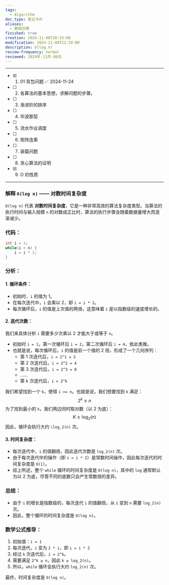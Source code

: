 ```yaml
---
tags:
  - Algorithm
doc_type: 笔记卡片
aliases:
  - 数组位移
finished: true
creation: 2024-11-08T20:33:00
modification: 2024-11-08T22:24:00
description: O(log n)
review-frequency: normal
reviewed: 2024年-11月-08日
---
```

---

- [x] 1. 01 背包问题 ✅ 2024-11-24
- [ ] 2. 各算法的基本思想，求解问题的步骤。
- [ ] 3. 渐进阶的排序
- [ ] 4. 毕波那契
- [ ] 5. 流水作业调度
- [ ] 6. 矩阵连乘
- [ ] 7. 装载问题
- [ ] 8. 贪心算法的证明
- [x] 9. O 的性质

---
### 解释 `O(log n)` —— 对数时间复杂度

`O(log n)` 代表 **对数时间复杂度**，它是一种非常高效的算法复杂度类型。当算法的执行时间与输入规模 `n` 的对数成正比时，算法的执行步骤会随着数据量增大而逐渐减少。
### 代码：
```cpp
int i = 1;
while(i < n) {
    i = i * 2;
}
```

### 分析：

#### 1. **循环条件**：
- 初始时，`i` 的值为 1。
- 在每次迭代中，`i` 会乘以 2，即 `i = i * 2`。
- 每次循环后，`i` 的值是上次值的两倍，这意味着 `i` 是以指数级的速度增长的。

#### 2. **迭代次数**：
我们来具体分析 `i` 需要多少次乘以 2 才能大于或等于 `n`。

- 初始时 `i = 1`，第一次循环后 `i = 2`，第二次循环后 `i = 4`，依此类推。
- 也就是说，每次循环后，`i` 的值是前一个值的 2 倍，形成了一个几何序列：
  - 第 1 次迭代后，`i = 2^1 = 2`
  - 第 2 次迭代后，`i = 2^2 = 4`
  - 第 3 次迭代后，`i = 2^3 = 8`
  - ……
  - 第 k 次迭代后，`i = 2^k`

我们希望找到一个 `k`，使得 `i >= n`。也就是说，我们想要找到 `k` 满足：
$$
2^k \geq n
$$
为了找到最小的 `k`，我们两边同时取对数（以 2 为底）：
$$
K \geq \log_2 (n)
$$
因此，循环会执行大约 `\log_2(n)` 次。

#### 3. **时间复杂度**：
- 每次迭代中，`i` 的值翻倍，因此迭代次数是 `log_2(n)` 次。
- 由于每次迭代中的操作（即 `i = i * 2`）是常数时间操作，因此每次迭代的时间复杂度是 `O(1)`。
- 综上所述，整个 `while` 循环的时间复杂度是 `O(log n)`，其中的 `log` 通常默认为以 2 为底，尽管不同的底数只会产生常数倍的差异。

### 总结：
- 由于 `i` 的增长是指数级的，每次迭代 `i` 的值翻倍，从 `1` 变到 `n` 需要 `log_2(n)` 次。
- 因此，整个循环的时间复杂度是 `O(log n)`。

### 数学公式推导：
1. 初始值：`i = 1`
2. 每次迭代，`i` 变为 `2 * i`，即 `i = i * 2`
3. 经过 `k` 次迭代后，`i = 2^k`。
4. 需要满足 `2^k ≥ n`，因此 `k ≥ log_2(n)`。
5. 所以，`while` 循环会执行大约 `log_2(n)` 次。

最终，时间复杂度是 `O(log n)`。